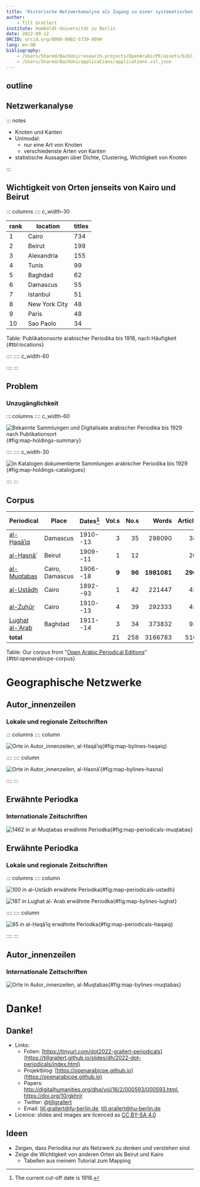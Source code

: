 ```yaml
---
title: "Historische Netzwerkanalyse als Zugang zu einer systematischen Periodikaforschung"
author: 
	- Till Grallert
institute: Humboldt-Universität zu Berlin
date: 2022-09-12 
ORCID: orcid.org/0000-0002-5739-8094
lang: en-GB
bibliography: 
    - /Users/Shared/BachUni/research-projects/OpenArabicPE/assets/bibliography/openarabicpe.csl.json
    - /Users/Shared/BachUni/applications/applications.csl.json
---
```


## outline

## Netzwerkanalyse


::: notes

- Knoten und Kanten
- Unimodal: 
    + nur eine Art von Knoten
    + verschiedenste Arten von Kanten
- statistische Aussagen über Dichte, Clustering, Wichtigkeit von Knoten

:::

## Wichtigkeit von Orten jenseits von Kairo und Beirut

::: columns
:::: c_width-30

| rank |    location   | titles |
|------|---------------|--------|
|    1 | Cairo         |    734 |
|    2 | Beirut        |    199 |
|    3 | Alexandria    |    155 |
|    4 | Tunis         |     99 |
|    5 | Baghdad       |     62 |
|    6 | Damascus      |     55 |
|    7 | Istanbul      |     51 |
|    8 | New York City |     48 |
|    9 | Paris         |     48 |
|   10 | Sao Paolo     |     34 |

Table: Publikationsorte arabischer Periodika bis 1918, nach Häufigkeit {#tbl:locations}

::::
:::: c_width-60


::::
:::

## Problem 
### Unzugänglichkeit

::: columns
:::: c_width-60

![Bekannte Sammlungen und Digitalisate arabischer Periodika bis 1929 nach Publikationsort](../../assets/jaraid/map-example_sf_mena_en-status_scatterpie.png){#fig:map-holdings-summary}

::::
:::: c_width-30

![In Katalogen dokumentierte Sammlungen arabischer Periodika bis 1929](../../assets/jaraid/map-data-set-periodical-holdings-med-na_mapped.svg){#fig:map-holdings-catalogues}

::::
:::

## Corpus

| Periodical                                                        | Place           | Dates[^tb1] | Vol.s   | No.s   | Words       | Articles | with author | Authors | DOI                                                              |
| -------------------------------                                   | ---------       | --------    | ------: | ----:  | ----:       | ------:  | ------:     | ------: | --------------                                                   |
| [al-Ḥaqāʾiq][haqaiq_git]                                          | Damascus        | 1910--13    | 3       | 35     | 298090      | 389      | **41.90**   | 104     | [10.5281/zenodo.1232016](https://doi.org/10.5281/zenodo.1232016) |
| [al-Ḥasnāʾ][hasna_git] | Beirut          | 1909--11    | 1       | 12     |             | 201      |             |         |                                                                  |
| [al-Muqtabas][muqtabas_git]                                       | Cairo, Damascus | 1906--18    | **9**   | **96** | **1981081** | **2964** | 12.72       | 140     | [10.5281/zenodo.597319](https://doi.org/10.5281/zenodo.597319)   |
| [al-Ustādh][ustadh_git]                                           | Cairo           | 1892--93    | 1       | 42     | 221447      | 435      | 5.52        | 8       | [10.5281/zenodo.3581028](https://doi.org/10.5281/zenodo.3581028) |
| [al-Zuhūr][zuhur_git]                                             | Cairo           | 1910--13    | 4       | 39     | 292333      | 436      | **41.51**   | 112     | [10.5281/zenodo.3580606](https://doi.org/10.5281/zenodo.3580606) |
| [Lughat al-ʿArab][lughat_git]                                     | Baghdad         | 1911--14    | 3       | 34     | 373832      | 939      | 16.19       | 53      | [10.5281/zenodo.3514384](https://doi.org/10.5281/zenodo.3514384) |
| **total**                                                         |                 |             | 21      | 258    | 3166783     | 5163     |             |         |                                                                  |

Table: Our corpus from "[Open Arabic Periodical Editions](https://openarabicpe.github.io/)" {#tbl:openarabicpe-corpus}

[^tb1]: The current cut-off date is 1918.

[muqtabas_git]: https://github.com/OpenArabicPE/journal_al-muqtabas
[haqaiq_git]: https://github.com/OpenArabicPE/journal_al-haqaiq
[lughat_git]: https://github.com/OpenArabicPE/journal_lughat-al-arab
[ustadh_git]: https://github.com/OpenArabicPE/journal_al-ustadh
[zuhur_git]: https://www.github.com/openarabicpe/journal_al-zuhur
[hasna_git]: https://www.github.com/openarabicpe/journal_al-hasna


# Geographische Netzwerke
## Autor_innenzeilen
### Lokale und regionale Zeitschriften

::: columns
:::: column

<!-- ![Orte in Autor_innenzeilen, *Lughat al-ʿArab*](../../assets/OpenArabicPE/maps/map-oclc_472450345-bylines-all-source-na_mapped.png){#fig:map-bylines-lughat} -->
![Orte in Autor_innenzeilen, *al-Ḥaqāʾiq*](../../assets/OpenArabicPE/maps/map-oclc_644997575-bylines-all-source-na_mapped.png){#fig:map-bylines-haqaiq}

::::
:::: column

![Orte in Autor_innenzeilen, *al-Ḥasnāʾ*](../../assets/OpenArabicPE/maps/map-oclc_792756327-bylines-all-source-na_mapped.png){#fig:map-bylines-hasna}

::::
:::

## Erwähnte Periodka
### Internationale Zeitschriften

![1462 in *al-Muqtabas* erwähnte Periodka](../../assets/OpenArabicPE/maps/map-oclc_4770057679-referenced-periodicals-all-source-na_mapped.png){#fig:map-periodicals-muqtabas}

## Erwähnte Periodka
### Lokale und regionale Zeitschriften

::: columns
:::: column

![100 in *al-Ustādh* erwähnte Periodka](../../assets/OpenArabicPE/maps/map-oclc_1036721166-referenced-periodicals-all-source-na_mapped.png){#fig:map-periodicals-ustadh}

![187 in *Lughat al-ʿArab* erwähnte Periodka](../../assets/OpenArabicPE/maps/map-oclc_472450345-referenced-periodicals-all-source-na_mapped.png){#fig:map-bylines-lughat}

::::
:::: column

![85 in *al-Ḥaqāʾiq* erwähnte Periodka](../../assets/OpenArabicPE/maps/map-oclc_644997575-referenced-periodicals-all-source-na_mapped.png){#fig:map-periodicals-haqaiq}

::::
:::

## Autor_innenzeilen
### Internationale Zeitschriften

![Orte in Autor_innenzeilen, *al-Muqtabas*](../../assets/OpenArabicPE/maps/map-oclc_4770057679-bylines-all-source-na_mapped.png){#fig:map-bylines-muqtabas}

# Danke!
## Danke!

- Links:
    + Folien: [https://tinyurl.com/dot2022-grallert-periodicals](https://tillgrallert.github.io/slides/dh/2022-dot-periodicals/index.html)
    + Projektblog: [https://openarabicpe.github.io](https://openarabicpe.github.io)
    + Papers: <http://digitalhumanities.org/dhq/vol/16/2/000593/000593.html>, <https://doi.org/10/gkhrjr>
    + Twitter: \@[tillgrallert](https://twitter.com/tillgrallert)
    + Email: <till.grallert@fu-berlin.de>, <till.grallert@hu-berlin.de>
- Licence: slides and images are licenced as [CC BY-SA 4.0](http://creativecommons.org/licenses/by-sa/4.0/)

## Ideen

- Zeigen, dass Periodika nur als Netzwerk zu denken und verstehen sind
- Zeige die Wichtigkeit von anderen Orten als Beirut und Kairo
    + Tabellen aus meinem Tutorial zum Mapping